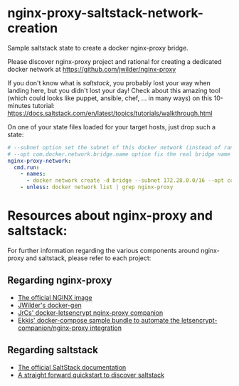 # nginx-proxy-saltstack-network-creation
Sample saltstack state to create a docker nginx-proxy bridge.

Please discover nginx-proxy project and rational for creating a dedicated docker network at https://github.com/jwilder/nginx-proxy

If you don't know what is *saltstack*, you probably lost your way when landing here, but you didn't lost your day!
Check about this amazing tool (which could looks like puppet, ansible, chef, ... in many ways) on this 10-minutes tutorial: https://docs.saltstack.com/en/latest/topics/tutorials/walkthrough.html

On one of your state files loaded for your target hosts, just drop such a state:
```yaml
# --subnet option set the subnet of this docker network (instead of random), to configure many hosts in the same way (iptables, ...)
# --opt com.docker.network.bridge.name option fix the real bridge name got from ```ip addr``` (instead of random name)
nginx-proxy-network:
  cmd.run:
    - names:
      - docker network create -d bridge --subnet 172.28.0.0/16 --opt com.docker.network.bridge.name=nginx-proxy nginx-proxy
    - unless: docker network list | grep nginx-proxy
```

# Resources about nginx-proxy and saltstack:

For further information regarding the various components around nginx-proxy and saltstack, please refer to each project:

## Regarding nginx-proxy
* [The official NGINX image](https://github.com/nginxinc/docker-nginx)
* [JWilder's docker-gen](https://github.com/jwilder/docker-gen)
* [JrCs' docker-letsencrypt nginx-proxy companion ](https://github.com/JrCs/docker-letsencrypt-nginx-proxy-companion)
* [Ekkis' docker-compose sample bundle to automate the letsencrypt-companion/nginx-proxy integration](https://github.com/ekkis/nginx-proxy-LE-docker-compose)

## Regarding saltstack
* [The official SaltStack documentation](https://docs.saltstack.com/en/latest/)
* [A straight forward quickstart to discover saltstack](https://docs.saltstack.com/en/latest/topics/tutorials/walkthrough.html)
